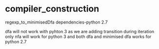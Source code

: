 # compiler_construction
regexp_to_minimisedDfa
dependencies-python 2.7


dfa will not work with pyhton 3 as we are adding transition during iteration only nfa will work for python 3 and both dfa and minimised dfa works for python 2.7

